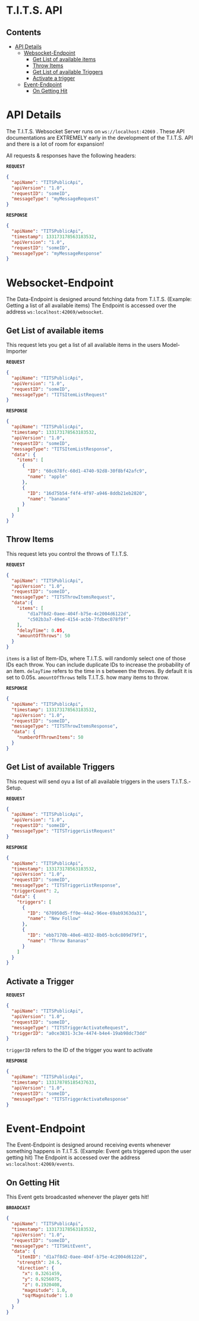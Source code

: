 # T.I.T.S. API
## Contents
- [API Details](#api-details)
	- [Websocket-Endpoint](#websocket-endpoint)
		- [Get List of available items](#get-list-of-available-items)
		- [Throw Items](#throw-items)
		- [Get List of available Triggers](#get-list-of-available-triggers)
		- [Activate a trigger](#activate-a-trigger)
	- [Event-Endpoint](#event-endpoint)
		- [On Getting Hit](#on-getting-hit)

# API Details
The T.I.T.S. Websocket Server runs on `ws://localhost:42069` .
These API documentations are EXTREMELY early in the development of the T.I.T.S. API and there is a lot of room for expansion!

All requests & responses have the following headers:

**`REQUEST`**
```json
{
  "apiName": "TITSPublicApi",
  "apiVersion": "1.0",
  "requestID": "someID",
  "messageType": "myMessageRequest"
}
```
**`RESPONSE`**
```json
{ 
  "apiName": "TITSPublicApi",
  "timestamp": 133173178563183532,
  "apiVersion": "1.0",
  "requestID": "someID",
  "messageType": "myMessageResponse"
}
```
# Websocket-Endpoint
The Data-Endpoint is designed around fetching data from T.I.T.S. (Example: Getting a list of all available items)
The Endpoint is accessed over the address `ws:localhost:42069/websocket`.
## Get List of available items
This request lets you get a list of all available items in the users Model-Importer

**`REQUEST`**
```json
{
  "apiName": "TITSPublicApi",
  "apiVersion": "1.0",
  "requestID": "someID",
  "messageType": "TITSItemListRequest"
}
```
**`RESPONSE`**
```json
{ 
  "apiName": "TITSPublicApi",
  "timestamp": 133173178563183532,
  "apiVersion": "1.0",
  "requestID": "someID",
  "messageType": "TITSItemListResponse",
  "data": {
    "items": [
      {
        "ID": "60c678fc-60d1-4740-92d8-30f8bf42afc9",
        "name": "apple"
      },
      {
        "ID": "16d75b54-f4f4-4f97-a946-8ddb21eb2820",
        "name": "banana"
      }
    ]
  }
}
```
## Throw Items
This request lets you control the throws of T.I.T.S.

**`REQUEST`**
```json
{
  "apiName": "TITSPublicApi",
  "apiVersion": "1.0",
  "requestID": "someID",
  "messageType": "TITSThrowItemsRequest",
  "data":{
  	"items": [
  		"d1a7f8d2-0aee-404f-b75e-4c2004d6122d",
		"c502b3a7-49ed-4154-acbb-7fdbec078f9f"
    ],
    "delayTime": 0.05,
    "amountOfThrows": 50
  }
}
```
`items` is a list of Item-IDs, where T.I.T.S. will randomly select one of those IDs each throw. You can include duplicate IDs to increase the probability of an item.
`delayTime` refers to the time in s between the throws. By default it is set to 0.05s.
`amountOfThrows` tells T.I.T.S. how many items to throw.

**`RESPONSE`**
```json
{ 
  "apiName": "TITSPublicApi",
  "timestamp": 133173178563183532,
  "apiVersion": "1.0",
  "requestID": "someID",
  "messageType": "TITSThrowItemsResponse",
  "data": {
    "numberOfThrownItems": 50
  }
}
```
## Get List of available Triggers
This request will send oyu a list of all available triggers in the users T.I.T.S.-Setup.

**`REQUEST`**
```json
{
  "apiName": "TITSPublicApi",
  "apiVersion": "1.0",
  "requestID": "someID",
  "messageType": "TITSTriggerListRequest"
}
```

**`RESPONSE`**
```json
{ 
  "apiName": "TITSPublicApi",
  "timestamp": 133173178563183532,
  "apiVersion": "1.0",
  "requestID": "someID",
  "messageType": "TITSTriggerListResponse",
  "triggerCount": 2,
  "data": {
    "triggers": [
      {
        "ID": "670950d5-ff0e-44a2-96ee-69ab9363da31",
        "name": "New Follow"
      },
      {
        "ID": "ebb7170b-40e6-4832-8b05-bc6c809d79f1",
        "name": "Throw Bananas"
      }
    ]
  }
}
```
## Activate a Trigger

**`REQUEST`**
```json
{
  "apiName": "TITSPublicApi",
  "apiVersion": "1.0",
  "requestID": "someID",
  "messageType": "TITSTriggerActivateRequest",
  "triggerID": "a0ce3831-3c3e-4474-b4e4-19ab98dc73dd"
}
```
`triggerID` refers to the ID of the trigger you want to activate

**`RESPONSE`**
```json
{
  "apiName": "TITSPublicApi",
  "timestamp": 133178785185437633,
  "apiVersion": "1.0",
  "requestID": "someID",
  "messageType": "TITSTriggerActivateResponse"
}
```
# Event-Endpoint
The Event-Endpoint is designed around receiving events whenever something happens in T.I.T.S. (Example: Event gets triggered upon the user getting hit)
The Endpoint is accessed over the address `ws:localhost:42069/events`.
## On Getting Hit
This Event gets broadcasted whenever the player gets hit!

**`BROADCAST`**
```json
{ 
  "apiName": "TITSPublicApi",
  "timestamp": 133173178563183532,
  "apiVersion": "1.0",
  "requestID": "someID",
  "messageType": "TITSHitEvent",
  "data": {
    "itemID": "d1a7f8d2-0aee-404f-b75e-4c2004d6122d",
    "strength": 24.5,
    "direction": {
      "x": 0.3261459,
      "y": 0.9256075,
      "z": 0.1920408,
      "magnitude": 1.0,
      "sqrMagnitude": 1.0
    }
  }
}
```
